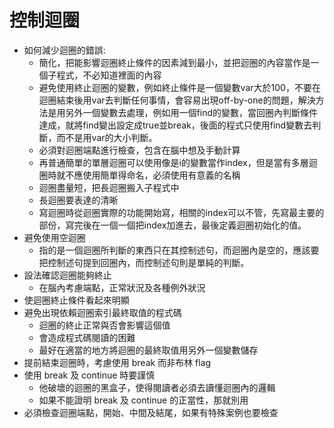 # 控制迴圈
* 如何減少迴圈的錯誤:
	* 簡化，把能影響迴圈終止條件的因素減到最小，並把迴圈的內容當作是一個子程式，不必知道裡面的內容
	* 避免使用終止迴圈的變數，例如終止條件是一個變數var大於100，不要在迴圈結束後用var去判斷任何事情，會容易出現off-by-one的問題，解決方法是用另外一個變數去處理，例如用一個find的變數，當回圈內判斷條件達成，就將find變出設定成true並break，後面的程式只使用find變數去判斷，而不是用var的大小判斷。
	* 必須對迴圈端點進行檢查，包含在腦中想及手動計算
	* 再普通簡單的單層迴圈可以使用像是i的變數當作index，但是當有多層迴圈時就不應使用簡單得命名，必須使用有意義的名稱
	* 迴圈盡量短，把長迴圈搬入子程式中
	* 長迴圈要表達的清晰
	* 寫迴圈時從迴圈實際的功能開始寫，相關的index可以不管，先寫最主要的部份，寫完後在一個一個把index加進去，最後定義迴圈初始化的值。
* 避免使用空迴圈	
	* 指的是一個迴圈所判斷的東西只在其控制述句，而迴圈內是空的，應該要把控制述句提到回圈內，而控制述句則是單純的判斷。
* 設法確認迴圈能夠終止
	* 在腦內考慮端點，正常狀況及各種例外狀況
* 使迴圈終止條件看起來明顯
* 避免出現依賴迴圈索引最終取值的程式碼
	* 迴圈的終止正常與否會影響這個值
	* 會造成程式碼閱讀的困難
	* 最好在適當的地方將迴圈的最終取值用另外一個變數儲存
* 提前結束迴圈時，考慮使用 break 而非布林 flag
* 使用 break 及 continue 時要謹慎
	* 他破壞的迴圈的黑盒子，使得閱讀者必須去讀懂迴圈內的邏輯
	* 如果不能證明 break 及 continue 的正當性，那就別用
* 必須檢查迴圈端點，開始、中間及結尾，如果有特殊案例也要檢查
<!--stackedit_data:
eyJoaXN0b3J5IjpbLTE3NTU1MTczOSwyMTIzMzUxNzY0LDU5MD
AyMTQ1MSwyMTM0NTcxNjQ3LDEyNzE4OTI2MDQsLTE1NjY3NDE3
NjAsLTEwNDY4MTEzNDYsMTUyNzU4MDY5OF19
-->